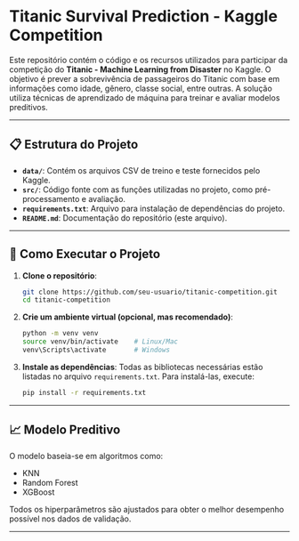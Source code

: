 
# Titanic Survival Prediction - Kaggle Competition

Este repositório contém o código e os recursos utilizados para participar da competição do **Titanic - Machine Learning from Disaster** no Kaggle. O objetivo é prever a sobrevivência de passageiros do Titanic com base em informações como idade, gênero, classe social, entre outras. A solução utiliza técnicas de aprendizado de máquina para treinar e avaliar modelos preditivos.

---

## 📋 Estrutura do Projeto

- **`data/`**: Contém os arquivos CSV de treino e teste fornecidos pelo Kaggle.
- **`src/`**: Código fonte com as funções utilizadas no projeto, como pré-processamento e avaliação.
- **`requirements.txt`**: Arquivo para instalação de dependências do projeto.
- **`README.md`**: Documentação do repositório (este arquivo).

---

## 🚀 Como Executar o Projeto

1. **Clone o repositório**:
   ```bash
   git clone https://github.com/seu-usuario/titanic-competition.git
   cd titanic-competition
   ```

2. **Crie um ambiente virtual (opcional, mas recomendado)**:
   ```bash
   python -m venv venv
   source venv/bin/activate    # Linux/Mac
   venv\Scripts\activate       # Windows
   ```

3. **Instale as dependências**:
   Todas as bibliotecas necessárias estão listadas no arquivo `requirements.txt`. Para instalá-las, execute:
   ```bash
   pip install -r requirements.txt
   ```
---

## 📈 Modelo Preditivo

O modelo baseia-se em algoritmos como:
- KNN
- Random Forest
- XGBoost

Todos os hiperparâmetros são ajustados para obter o melhor desempenho possível nos dados de validação.

---
